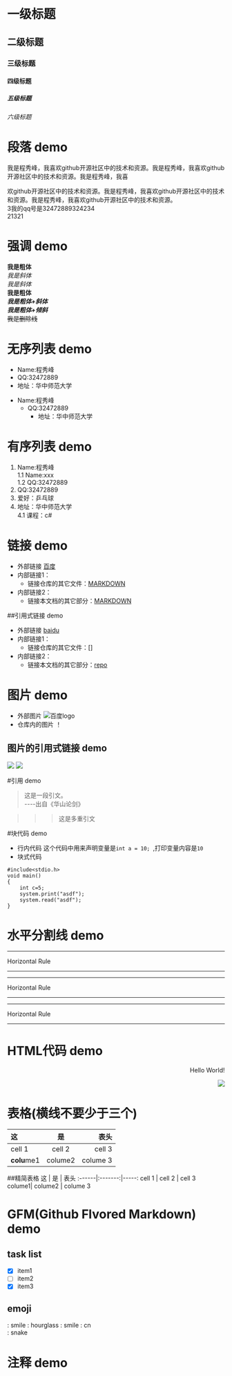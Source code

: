 # 一级标题
## 二级标题
### 三级标题
#### 四级标题
##### 五级标题
###### 六级标题

# 段落 demo
我是程秀峰，我喜欢github开源社区中的技术和资源。我是程秀峰，我喜欢github开源社区中的技术和资源。我是程秀峰，我喜

欢github开源社区中的技术和资源。我是程秀峰，我喜欢github开源社区中的技术和资源。我是程秀峰，我喜欢github开源社区中的技术和资源。   
    3我的qq号是32472889324234  
    21321

# 强调 demo
**我是粗体**  
*我是斜体*  
_我是斜体_  
__我是粗体__  
___我是粗体+斜体___  
***我是粗体+倾斜***  
~~我是删除线~~	

# 无序列表 demo
* Name:程秀峰  
* QQ:32472889  
* 地址：华中师范大学

- Name:程秀峰   
  - QQ:32472889  
  	- 地址：华中师范大学
  	
# 有序列表 demo
1. Name:程秀峰  
	1.1 Name:xxx  
	1.2 QQ:32472889
2. QQ:32472889  
3. 爱好：乒乓球
4. 地址：华中师范大学  
	4.1 课程：c#

# 链接 demo
- 外部链接 [百度](http://www.baidu.com)
- 内部链接1：
	- 链接仓库的其它文件：[MARKDOWN](link.html)
- 内部链接2：
	- 链接本文档的其它部分：[MARKDOWN](link.html#标题)

##引用式链接 demo
- 外部链接 [baidu]
- 内部链接1：
	- 链接仓库的其它文件：[]
- 内部链接2：
	- 链接本文档的其它部分：[repo]

# 图片 demo

- 外部图片
![](https://www.baidu.com/img/bd_logo1.png "百度logo")
- 仓库内的图片
！[](img/CCNU.jpg "华师logo")  
## 图片的引用式链接 demo 
![](baidu_logo)
![](CCNU_logo)

#引用 demo
> 这是一段引文。  
----出自《华山论剑》

>>>这是多重引文

#块代码 demo

- 行内代码
这个代码中用来声明变量是`int a = 10; `,打印变量内容是`10`
- 块式代码
```C语言
#include<stdio.h>
void main()
{
	int c=5;
	system.print("asdf");
	system.read("asdf");
}
```


# 水平分割线 demo
<hr> Horizontal Rule  

---
<hr> Horizontal Rule  

***
<hr> Horizontal Rule

___


# HTML代码 demo
<p align='right'>Hello World!</p>


<p align='right'>
<img src='https://www.baidu.com/img/bd_logo1.png'/>
</p>

# 表格(横线不要少于三个)
|    这 |    是 | 表头 |
| :------|:-------:|-----: |
| cell 1  | cell 2 | cell 3  |
| **colu**me1| colume2  | colume 3|

##精简表格
    这 |    是 | 表头 
:------|:-------:|-----: 
cell 1  | cell 2 | cell 3  
colume1| colume2  | colume 3

# GFM(Github Flvored Markdown) demo
## task list

- [x] item1
- [ ] item2
- [x] item3

## emoji
: smile : hourglass 
: smile 
: cn  
: snake  

# 注释 demo 
<!--
这些文字会被注释掉
这一行也一样
-->

<!--- 下面是本文档中用到的链接 --->
[百度]: http://www.baidu.com
[baidu]: http://www.baidu.com
[repo]: README.MD
[repo2]: README.MD#daimakuai  
[baidu_logo]: https://www.baidu.com/img/bd_logo1.png
[CCNU_logo]: img/CCNU.jpg


